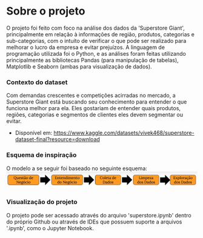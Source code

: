 # Sobre o projeto

O projeto foi feito com foco na análise dos dados da 'Superstore Giant', principalmente em relação à informações de região, produtos, categorias 
e sub-categorias, com o intuito de verificar o que pode ser realizado para melhorar o lucro da empresa e evitar prejuízos.
A linguagem de programação utilizada foi o Python, e as análises foram feitas utilizando principalmente as bibliotecas Pandas (para manipulação de tabelas), 
Matplotlib e Seaborn (ambas para visualização de dados).

### Contexto do dataset

Com demandas crescentes e competições acirradas no mercado, a Superstore Giant está buscando seu conhecimento para entender o que funciona melhor para ela. 
Eles gostariam de entender quais produtos, regiões, categorias e segmentos de clientes eles devem segmentar ou evitar.

* Disponível em: https://www.kaggle.com/datasets/vivek468/superstore-dataset-final?resource=download

### Esquema de inspiração

O modelo a se seguir foi baseado no seguinte esquema:
![](img/projeto_insights.png)

### Visualização do projeto

O projeto pode ser acessado através do arquivo 'superstore.ipynb' dentro do próprio Github ou através de IDEs que possuem suporte a arquivos '.ipynb', 
como o Jupyter Notebook.

